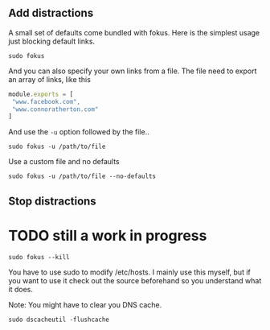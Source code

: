 ## Add distractions

A small set of defaults come bundled with fokus. Here is the simplest
usage just blocking default links.

```
sudo fokus
```

And you can also specify your own links from a file.
The file need to export an array of links, like this

```js
module.exports = [
 "www.facebook.com",
 "www.connoratherton.com"
]
```

And use the `-u` option followed by the file..
```
sudo fokus -u /path/to/file
```

Use a custom file and no defaults

```
sudo fokus -u /path/to/file --no-defaults
```

## Stop distractions

# TODO still a work in progress
```
sudo fokus --kill
```

You have to use sudo to modify /etc/hosts. I mainly use this
myself, but if you want to use it check out the source beforehand
so you understand what it does.

Note: You might have to clear you DNS cache.

```
sudo dscacheutil -flushcache
```
